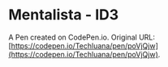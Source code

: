 # Mentalista - ID3

A Pen created on CodePen.io. Original URL: [https://codepen.io/Techluana/pen/poVjQjw](https://codepen.io/Techluana/pen/poVjQjw).


